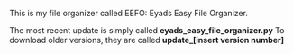 This is my file organizer called EEFO: Eyads Easy File Organizer.

The most recent update is simply called **eyads_easy_file_organizer.py**
To download older versions, they are called **update_[insert version number]**
